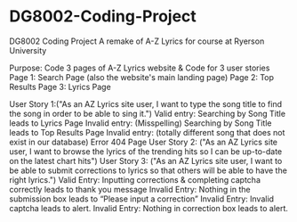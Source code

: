 # DG8002-Coding-Project
DG8002 Coding Project
A remake of A-Z Lyrics for course at Ryerson University

Purpose: Code 3 pages of A-Z Lyrics website & Code for 3 user stories
Page 1: Search Page (also the website's main landing page)
Page 2: Top Results
Page 3: Lyrics Page

User Story 1:("As an AZ Lyrics site user, I want to type the song title to find the song in order to be able to sing it.")
  Valid entry: Searching by Song Title leads to Lyrics Page
  Invalid entry: (Misspelling) Searching by Song Title leads to Top Results Page
  Invalid entry: (totally different song that does not exist in our database) Error 404 Page
User Story 2: ("As an AZ Lyrics site user, I want to browse the lyrics of the trending hits so I can be up-to-date on the latest chart hits")
User Story 3: ("As an AZ Lyrics site user, I want to be able to submit corrections to lyrics so that others will be able to have the right lyrics.")
  Valid Entry: Inputting corrections & completing captcha correctly leads to thank you message
  Invalid Entry: Nothing in the submission box leads to “Please input a correction” 
  Invalid Entry: Invalid captcha leads to alert.
  Invalid Entry: Nothing in correction box leads to alert.

